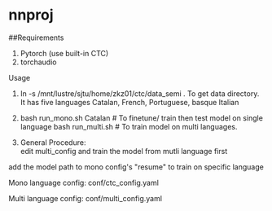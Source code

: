 # nnproj

##Requirements
1. Pytorch (use built-in CTC)
2. torchaudio

Usage
1. ln -s /mnt/lustre/sjtu/home/zkz01/ctc/data_semi .
To get data directory. It has five languages
Catalan, French, Portuguese, basque Italian

2. bash run_mono.sh Catalan                 # To finetune/ train then test model on single language
bash run_multi.sh                           # To train model on multi languages. 


3. General Procedure:  
edit multi_config and train the model from mutli language first

add the model path to mono config's "resume" to train on specific language



Mono language config: conf/ctc_config.yaml

Multi language config: conf/multi_config.yaml
